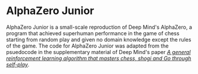 # AlphaZero Junior
AlphaZero Junior is a small-scale reproduction of Deep Mind's AlphaZero, a program that achieved superhuman performance in the game of chess starting from random play and given no domain knowledge except the rules of the game. The code for AlphaZero Junior was adapted from the psuedocode in the supplementary material of Deep Mind's paper [<em>A general reinforcement learning algorithm that masters chess, shogi and Go through self-play</em>](https://www.science.org/doi/10.1126/science.aar6404).
